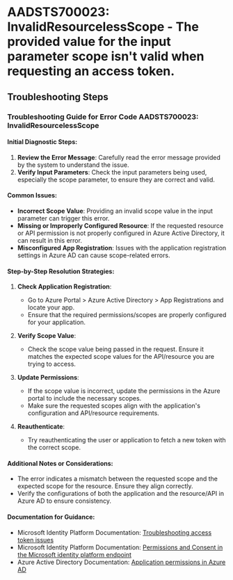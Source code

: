 
# AADSTS700023: InvalidResourcelessScope - The provided value for the input parameter scope isn't valid when requesting an access token.


## Troubleshooting Steps
### Troubleshooting Guide for Error Code AADSTS700023: InvalidResourcelessScope

#### Initial Diagnostic Steps:
1. **Review the Error Message**: Carefully read the error message provided by the system to understand the issue.
2. **Verify Input Parameters**: Check the input parameters being used, especially the scope parameter, to ensure they are correct and valid.

#### Common Issues:
- **Incorrect Scope Value**: Providing an invalid scope value in the input parameter can trigger this error.
- **Missing or Improperly Configured Resource**: If the requested resource or API permission is not properly configured in Azure Active Directory, it can result in this error.
- **Misconfigured App Registration**: Issues with the application registration settings in Azure AD can cause scope-related errors.

#### Step-by-Step Resolution Strategies:
1. **Check Application Registration**:
   - Go to Azure Portal > Azure Active Directory > App Registrations and locate your app.
   - Ensure that the required permissions/scopes are properly configured for your application.

2. **Verify Scope Value**:
   - Check the scope value being passed in the request. Ensure it matches the expected scope values for the API/resource you are trying to access.

3. **Update Permissions**:
   - If the scope value is incorrect, update the permissions in the Azure portal to include the necessary scopes.
   - Make sure the requested scopes align with the application's configuration and API/resource requirements.

4. **Reauthenticate**:
   - Try reauthenticating the user or application to fetch a new token with the correct scope.
   
#### Additional Notes or Considerations:
- The error indicates a mismatch between the requested scope and the expected scope for the resource. Ensure they align correctly.
- Verify the configurations of both the application and the resource/API in Azure AD to ensure consistency.

#### Documentation for Guidance:
- Microsoft Identity Platform Documentation: [Troubleshooting access token issues](https://docs.microsoft.com/en-us/azure/active-directory/develop/tokens-troubleshoot)
- Microsoft Identity Platform Documentation: [Permissions and Consent in the Microsoft identity platform endpoint](https://docs.microsoft.com/en-us/azure/active-directory/develop/v2-permissions-and-consent)
- Azure Active Directory Documentation: [Application permissions in Azure AD](https://docs.microsoft.com/en-us/azure/active-directory/develop/application-permissions)